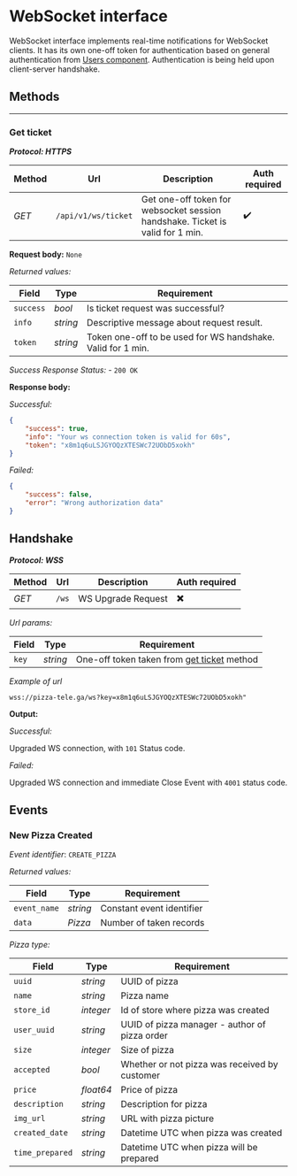 # WebSocket interface

WebSocket interface implements real-time notifications for WebSocket clients. 
It has its own one-off token for authentication based on general authentication
from [Users component](USERS.md#login). Authentication is being held upon 
client-server handshake.

## Methods

***

### Get ticket

***Protocol: HTTPS***

| Method | Url | Description | Auth required |
| --- | --- | --- | --- |
| *GET* | `/api/v1/ws/ticket` | Get one-off token for websocket session handshake. Ticket is valid for 1 min. |  :heavy_check_mark: |

**Request body:** `None`

*Returned values:*

| Field | Type | Requirement |
| --- | --- | --- |
| `success` | *bool* | Is ticket request was successful? |
| `info` | *string* | Descriptive message about request result. |
| `token` | *string* | Token one-off to be used for WS handshake. Valid for 1 min. |

*Success Response Status:* - `200 OK`

**Response body:**

*Successful:*
```json
{
    "success": true,
    "info": "Your ws connection token is valid for 60s",
    "token": "x8m1q6uLSJGYOQzXTESWc72UObD5xokh"
}
```

*Failed:*
```json
{
    "success": false,
    "error": "Wrong authorization data"
}
```

## Handshake

***Protocol: WSS***

| Method | Url | Description | Auth required |
| --- | --- | --- | --- |
| *GET* | `/ws` | WS Upgrade Request |  :heavy_multiplication_x: |

*Url params:*

| Field | Type | Requirement |
| --- | --- | --- |
| `key` | *string* | One-off token taken from [get ticket](#get-ticket) method |

*Example of url*

`wss://pizza-tele.ga/ws?key=x8m1q6uLSJGYOQzXTESWc72UObD5xokh"`

**Output:**

*Successful:*

Upgraded WS connection, with `101` Status code.

*Failed:*

Upgraded WS connection and immediate Close Event with `4001` status code.

## Events

### New Pizza Created

*Event identifier*: `CREATE_PIZZA`

*Returned values:*

| Field | Type | Requirement |
| --- | --- | --- |
| `event_name` | *string* | Constant event identifier  |
| `data` | *Pizza* | Number of taken records |

*Pizza type:*

| Field | Type | Requirement |
| --- | --- | --- |
| `uuid` | *string* | UUID of pizza  |
| `name` | *string* | Pizza name |
| `store_id` | *integer* | Id of store where pizza was created  |
| `user_uuid` | *string* | UUID of pizza manager - author of pizza order |
| `size` | *integer* | Size of pizza  |
| `accepted` | *bool* | Whether or not pizza was received by customer  |
| `price` | *float64* | Price of pizza |
| `description` | *string* | Description for pizza  |
| `img_url` | *string* | URL with pizza picture  |
| `created_date` | *string* | Datetime UTC when pizza was created |
| `time_prepared` | *string* | Datetime UTC when pizza will be prepared |
